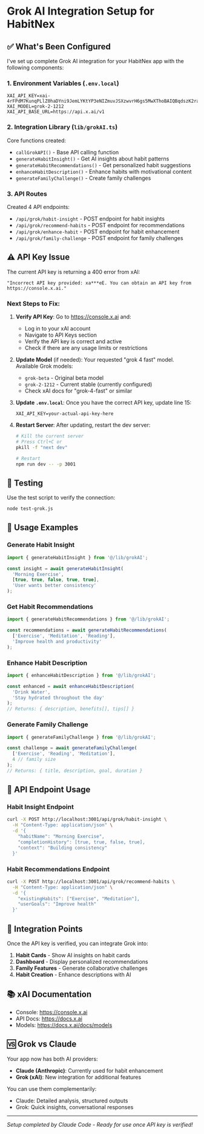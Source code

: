 # Grok AI Integration Setup for HabitNex

## ✅ What's Been Configured

I've set up complete Grok AI integration for your HabitNex app with the following components:

### 1. Environment Variables (`.env.local`)
```env
XAI_API_KEY=xai-4rFPdM7KunqPLlZ0haDYni9JemLYKtYP3eNIZmuvJSXzwvrH6gs5MwXThoBAIQBqdszK2raMf5I6oeE
XAI_MODEL=grok-2-1212
XAI_API_BASE_URL=https://api.x.ai/v1
```

### 2. Integration Library (`lib/grokAI.ts`)
Core functions created:
- `callGrokAPI()` - Base API calling function
- `generateHabitInsight()` - Get AI insights about habit patterns
- `generateHabitRecommendations()` - Get personalized habit suggestions
- `enhanceHabitDescription()` - Enhance habits with motivational content
- `generateFamilyChallenge()` - Create family challenges

### 3. API Routes
Created 4 API endpoints:
- `/api/grok/habit-insight` - POST endpoint for habit insights
- `/api/grok/recommend-habits` - POST endpoint for recommendations
- `/api/grok/enhance-habit` - POST endpoint for habit enhancement
- `/api/grok/family-challenge` - POST endpoint for family challenges

## ⚠️ API Key Issue

The current API key is returning a 400 error from xAI:
```
"Incorrect API key provided: xa***eE. You can obtain an API key from https://console.x.ai."
```

###  Next Steps to Fix:

1. **Verify API Key**: Go to https://console.x.ai and:
   - Log in to your xAI account
   - Navigate to API Keys section
   - Verify the API key is correct and active
   - Check if there are any usage limits or restrictions

2. **Update Model** (if needed): Your requested "grok 4 fast" model. Available Grok models:
   - `grok-beta` - Original beta model
   - `grok-2-1212` - Current stable (currently configured)
   - Check xAI docs for "grok-4-fast" or similar

3. **Update `.env.local`**: Once you have the correct API key, update line 15:
   ```env
   XAI_API_KEY=your-actual-api-key-here
   ```

4. **Restart Server**: After updating, restart the dev server:
   ```bash
   # Kill the current server
   # Press Ctrl+C or
   pkill -f "next dev"

   # Restart
   npm run dev -- -p 3001
   ```

## 🧪 Testing

Use the test script to verify the connection:
```bash
node test-grok.js
```

## 📖 Usage Examples

### Generate Habit Insight
```typescript
import { generateHabitInsight } from '@/lib/grokAI';

const insight = await generateHabitInsight(
  'Morning Exercise',
  [true, true, false, true, true],
  'User wants better consistency'
);
```

### Get Habit Recommendations
```typescript
import { generateHabitRecommendations } from '@/lib/grokAI';

const recommendations = await generateHabitRecommendations(
  ['Exercise', 'Meditation', 'Reading'],
  'Improve health and productivity'
);
```

### Enhance Habit Description
```typescript
import { enhanceHabitDescription } from '@/lib/grokAI';

const enhanced = await enhanceHabitDescription(
  'Drink Water',
  'Stay hydrated throughout the day'
);
// Returns: { description, benefits[], tips[] }
```

### Generate Family Challenge
```typescript
import { generateFamilyChallenge } from '@/lib/grokAI';

const challenge = await generateFamilyChallenge(
  ['Exercise', 'Reading', 'Meditation'],
  4 // family size
);
// Returns: { title, description, goal, duration }
```

## 🔗 API Endpoint Usage

### Habit Insight Endpoint
```bash
curl -X POST http://localhost:3001/api/grok/habit-insight \
  -H "Content-Type: application/json" \
  -d '{
    "habitName": "Morning Exercise",
    "completionHistory": [true, true, false, true],
    "context": "Building consistency"
  }'
```

### Habit Recommendations Endpoint
```bash
curl -X POST http://localhost:3001/api/grok/recommend-habits \
  -H "Content-Type: application/json" \
  -d '{
    "existingHabits": ["Exercise", "Meditation"],
    "userGoals": "Improve health"
  }'
```

## 🎯 Integration Points

Once the API key is verified, you can integrate Grok into:

1. **Habit Cards** - Show AI insights on habit cards
2. **Dashboard** - Display personalized recommendations
3. **Family Features** - Generate collaborative challenges
4. **Habit Creation** - Enhance descriptions with AI

## 📚 xAI Documentation

- Console: https://console.x.ai
- API Docs: https://docs.x.ai
- Models: https://docs.x.ai/docs/models

## 🆚 Grok vs Claude

Your app now has both AI providers:
- **Claude (Anthropic)**: Currently used for habit enhancement
- **Grok (xAI)**: New integration for additional features

You can use them complementarily:
- Claude: Detailed analysis, structured outputs
- Grok: Quick insights, conversational responses

---

*Setup completed by Claude Code - Ready for use once API key is verified!*
